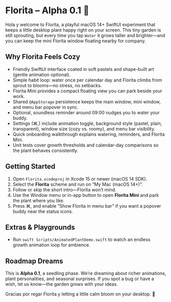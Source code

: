 # Florita – Alpha 0.1 🌿

Hola y welcome to Florita, a playful macOS 14+ SwiftUI experiment that keeps a little desktop plant happy right on your screen. This tiny garden is still sprouting, but every time you tap `Water` it grows taller and brighter—and you can keep the mini Florita window floating nearby for company.

## Why Florita Feels Cozy
- Friendly SwiftUI interface coated in soft pastels and shape-built art (gentle animation optional).
- Simple habit loop: water once per calendar day and Florita climbs from sprout to blooms—no stress, no setbacks.
- Florita Mini provides a compact floating view you can park beside your work.
- Shared `@AppStorage` persistence keeps the main window, mini window, and menu bar popover in sync.
- Optional, soundless reminder around 09:00 nudges you to water your buddy.
- Settings (⌘,) include animation toggle, background style (pastel, plain, transparent), window size (cozy vs. roomy), and menu bar visibility.
- Quick onboarding walkthrough explains watering, reminders, and Florita Mini.
- Unit tests cover growth thresholds and calendar-day comparisons so the plant behaves consistently.

## Getting Started
1. Open `Florita.xcodeproj` in Xcode 15 or newer (macOS 14 SDK).
2. Select the **Florita** scheme and run on “My Mac (macOS 14+)”.
3. Follow or skip the short intro—Florita won’t mind.
4. Use the Window menu or in-app button to open **Florita Mini** and park the plant where you like.
5. Press ⌘, and enable “Show Florita in menu bar” if you want a popover buddy near the status icons.

## Extras & Playgrounds
- Run `swift Scripts/AnimatedPlantDemo.swift` to watch an endless growth animation loop for ambience.

## Roadmap Dreams
This is **Alpha 0.1**, a seedling phase. We’re dreaming about richer animations, plant personalities, and seasonal surprises. If you spot a bug or have a wish, let us know—the garden grows with your ideas.

Gracias por regar Florita y letting a little calm bloom on your desktop. 💚

